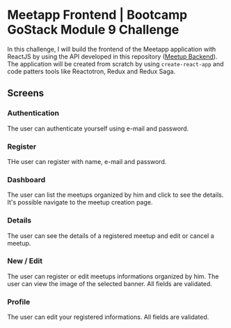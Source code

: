 # Meetapp Frontend | Bootcamp GoStack Module 9 Challenge
In this challenge, I will build the frontend of the Meetapp application with ReactJS by using the API developed in this repository (<a href="https://github.com/AugustoMarcelo/meetapp" target="_blank" rel="noopener noreferrer">Meetup Backend</a>).
The application will be created from scratch by using `create-react-app` and code patters tools like Reactotron, Redux and Redux Saga.

## Screens

### Authentication
The user can authenticate yourself using e-mail and password.

### Register
THe user can register with name, e-mail and password.

### Dashboard
The user can list the meetups organized by him and click to see the details. 
It's possible navigate to the meetup creation page. 

### Details
The user can see the details of a registered meetup and edit or cancel a meetup.

### New / Edit
The user can register or edit meetups informations organized by him. 
The user can view the image of the selected banner.
All fields are validated.

### Profile
The user can edit your registered informations. All fields are validated.
